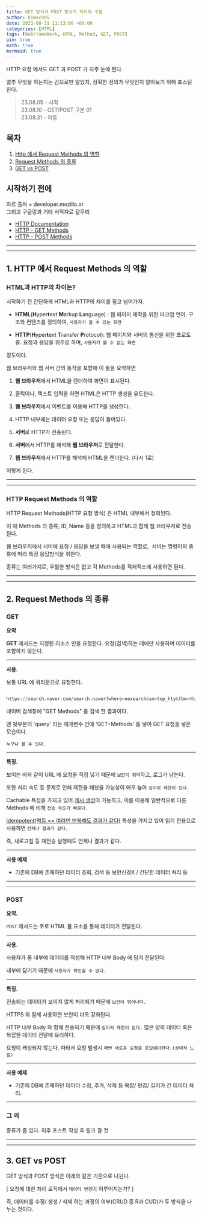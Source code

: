 ```yaml
---
title: GET 방식과 POST 방식의 차이와 구분
author: Kimec995
date: 2023-08-31 11:13:00 +09:00
categories: [HTML]
tags: [WebFrameWork, HTML, Method, GET, POST]
pin: true
math: true
mermaid: true
---
```


HTTP 요청 메서드 GET 과 POST 가 자주 눈에 띈다.

얼추 무엇을 하는지는 감으로만 알았지, 정확한 정의가 무엇인지 알아보기 위해 포스팅 한다.

>23.08.05 - 시작\
>23.08.10 - GET/POST 구분 01\
>23.08.31 - 이동


## 목차

1. [Http 에서 Request Methods 의 역할](#1-http-에서-request-methods-의-역할)
2. [Request Methods 의 종류](#2-request-methods-의-종류)
3. [GET vs POST](#3-get-vs-post)


## 시작하기 전에

자료 출처 = developer.mozilla.or\
그리고 구글링과 기타 서적자료 갈무리

*   [HTTP Documentation](https://developer.mozilla.org/en-US/docs/Web/HTTP "HTTP Documentation")
*   [HTTP - GET Methods](https://developer.mozilla.org/en-US/docs/Web/HTTP/Methods/GET "HTTP - GET Methods")
*   [HTTP - POST Methods](https://developer.mozilla.org/en-US/docs/Web/HTTP/Methods/POST "HTTP - POST Methods")

---
---

## 1. HTTP 에서 Request Methods 의 역할

### HTML과 HTTP의 차이는?

시작하기 전 간단하게 HTML과 HTTP의 차이를 짚고 넘어가자.

- **HTML**(**H**yper**t**ext **M**arkup **L**anguage) : 웹 페이지 제작을 위한 마크업 언어. 구조와 컨텐츠를 정의하여, `사용자가 볼 수 있는 화면`

- **HTTP**(**H**yper**t**ext **T**ransfer **P**rotocol): 웹 페이지와 서버의 통신을 위한 프로토콜. 요청과 응답을 위주로 하며, `사용자가 볼 수 없는 화면`

정도이다.

웹 브라우저와 웹 서버 간의 동작을 포함해 이 둘을 요약하면

1. **웹 브라우저**에서 HTML을 렌더하여 화면이 표시된다.

2. 클릭이나, 텍스트 입력을 하면 HTML은 HTTP 생성을 유도한다.

3. **웹 브라우저**에서 이벤트를 이용해 HTTP를 생성한다.

4. HTTP 내부에는 데이터 요청 또는 응답이 들어있다.

5. **서버**로 HTTP가 전송된다.

6. **서버**에서 HTTP를 해석해 **웹 브라우저**로 전달한다.

7. **웹 브라우저**에서 HTTP를 해석해 HTML을 렌더한다. (다시 1로)

이렇게 된다.

---
---

### HTTP Request Methods 의 역할

HTTP Request Methods(HTTP 요청 방식) 은 HTML 내부에서 정의된다.

이 때 Methods 의 종류, ID, Name 등을 정의하고 HTML과 함께 웹 브라우저로 전송된다.

웹 브라우저에서 서버에 요청 / 응답을 보낼 때에 사용되는 역할로,  서버는 명령어의 종류에 따라 특정 응답방식을 취한다.

종류는 여러가지로, 우월한 방식은 없고 각 Methods를 적재적소에 사용하면 된다.

---
---

## 2. Request Methods 의 종류

### GET

**요약**

**GET** 메서드는 지정된 리소스 만을 요청한다. 요청(검색)하는 데에만 사용하며 데이터를 포함하지 않는다.

---

**사용.**

보통 URL 에 쿼리문으로 요청한다.

```python

https://search.naver.com/search.naver?where=nexearch&sm=top_hty&fbm=0&ie=utf8&query=GET+Methods

```

네이버 검색창에 "GET Methods" 를 검색 한 결과이다.

맨 뒷부분의 'query' 라는 매개변수 안에 'GET+Methods' 를 넣어 GET 요청을 넣은 모습이다.

`누구나 볼 수 있다.`

---

**특징.**

보이는 바와 같이 URL 에 요청을 직접 넣기 때문에 `보안이 취약`하고, 로그가 남는다.

또한 처리 속도 등 문제로 인해 제한을 해놨을 가능성이 매우 높아 `길이의 제한이 있다.`

Cachable 특성을 가지고 있어 [캐시 생성](https://developer.mozilla.org/en-US/docs/Glossary/Cacheable "캐시생성")이 가능하고, 이를 이용해 일반적으로 다른 Methods 에 비해 `전송 속도가 빠르다.`

[Idempotent(멱등 == 여러번 반복해도 결과가 같다)](https://developer.mozilla.org/en-US/docs/Glossary/Idempotent) 특성을 가지고 있어 읽기 전용으로 사용하면 `언제나 결과가 같다.`

즉, 새로고침 등 재전송 실행해도 언제나 결과가 같다.

---

**사용 예제**

- 기존의 DB에 존재하던 데이터 조회, 검색 등 보안신경X / 간단한 데이터 처리 등

---
---

### POST

**요약.**

`POST` 메서드는 주로 HTML 폼 요소를 통해 데이터가 전달된다.

---

**사용.**

사용자가 폼 내부에 데이터를 작성해 HTTP 내부 Body 에 담겨 전달된다.

내부에 담기기 때문에 `사용자가 확인할 수 없다.`

---

**특징.**

전송되는 데이터가 보이지 않게 처리되기 때문에 `보안이 뛰어나다.`

HTTPS 와 함께 사용하면 보안이 더욱 강화된다.

HTTP 내부 Body 와 함께 전송되기 때문에 `길이의 제한이 없다.` 많은 양의 데이터 혹은 복잡한 데이터 전달에 유리하다.

요청이 캐싱되지 않는다. 따라서 요청 발생시 `매번 새로운 요청을 응답해야한다.(상대적 느림)`

---

**사용 예제**

- 기존의 DB에 존재하던 데이터 수정, 추가, 삭제 등 복잡/ 민감/ 길이가 긴 데이터 처리.

* * *

 ### 그 외

종류가 좀 있다. 이후 포스트 작성 후 링크 걸 것

---
---

## 3. GET vs POST

GET 방식과 POST 방식은 아래와 같은 기준으로 나뉜다.

\[ 요청에 대한 처리 로직에서 `데이터 변경`이 이루어지는가? \]

즉, 데이터를 수정/ 생성 / 삭제 하는 과정의 여부(CRUD 중 R과 CUD)가 두 방식을 나누는 것이다.